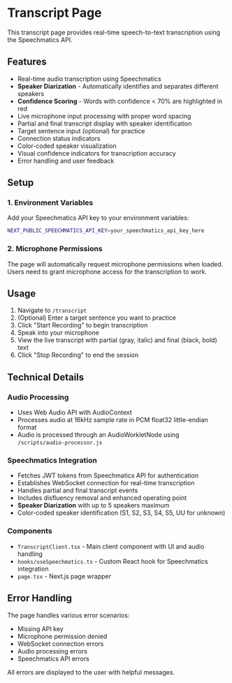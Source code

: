# Transcript Page

This transcript page provides real-time speech-to-text transcription using the Speechmatics API.

## Features

- Real-time audio transcription using Speechmatics
- **Speaker Diarization** - Automatically identifies and separates different speakers
- **Confidence Scoring** - Words with confidence < 70% are highlighted in red
- Live microphone input processing with proper word spacing
- Partial and final transcript display with speaker identification
- Target sentence input (optional) for practice
- Connection status indicators
- Color-coded speaker visualization
- Visual confidence indicators for transcription accuracy
- Error handling and user feedback

## Setup

### 1. Environment Variables

Add your Speechmatics API key to your environment variables:

```bash
NEXT_PUBLIC_SPEECHMATICS_API_KEY=your_speechmatics_api_key_here
```

### 2. Microphone Permissions

The page will automatically request microphone permissions when loaded. Users need to grant microphone access for the transcription to work.

## Usage

1. Navigate to `/transcript`
2. (Optional) Enter a target sentence you want to practice
3. Click "Start Recording" to begin transcription
4. Speak into your microphone
5. View the live transcript with partial (gray, italic) and final (black, bold) text
6. Click "Stop Recording" to end the session

## Technical Details

### Audio Processing

- Uses Web Audio API with AudioContext
- Processes audio at 16kHz sample rate in PCM float32 little-endian format
- Audio is processed through an AudioWorkletNode using `/scripts/audio-processor.js`

### Speechmatics Integration

- Fetches JWT tokens from Speechmatics API for authentication
- Establishes WebSocket connection for real-time transcription
- Handles partial and final transcript events
- Includes disfluency removal and enhanced operating point
- **Speaker Diarization** with up to 5 speakers maximum
- Color-coded speaker identification (S1, S2, S3, S4, S5, UU for unknown)

### Components

- `TranscriptClient.tsx` - Main client component with UI and audio handling
- `hooks/useSpeechmatics.ts` - Custom React hook for Speechmatics integration
- `page.tsx` - Next.js page wrapper

## Error Handling

The page handles various error scenarios:
- Missing API key
- Microphone permission denied
- WebSocket connection errors
- Audio processing errors
- Speechmatics API errors

All errors are displayed to the user with helpful messages. 